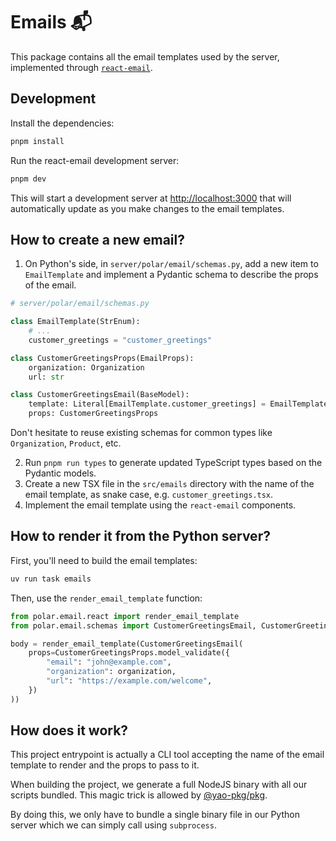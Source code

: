 # Emails 📬

This package contains all the email templates used by the server, implemented through [`react-email`](https://react.email).

## Development

Install the dependencies:

```bash
pnpm install
```

Run the react-email development server:

```bash
pnpm dev
```

This will start a development server at [http://localhost:3000](http://localhost:3000) that will automatically update as you make changes to the email templates.

## How to create a new email?

1. On Python's side, in `server/polar/email/schemas.py`, add a new item to `EmailTemplate` and implement a Pydantic schema to describe the props of the email.

```python
# server/polar/email/schemas.py

class EmailTemplate(StrEnum):
    # ...
    customer_greetings = "customer_greetings"

class CustomerGreetingsProps(EmailProps):
    organization: Organization
    url: str

class CustomerGreetingsEmail(BaseModel):
    template: Literal[EmailTemplate.customer_greetings] = EmailTemplate.customer_greetings
    props: CustomerGreetingsProps
```

Don't hesitate to reuse existing schemas for common types like `Organization`, `Product`, etc.

2. Run `pnpm run types` to generate updated TypeScript types based on the Pydantic models.
3. Create a new TSX file in the `src/emails` directory with the name of the email template, as snake case, e.g. `customer_greetings.tsx`.
4. Implement the email template using the `react-email` components.

## How to render it from the Python server?

First, you'll need to build the email templates:

```bash
uv run task emails
```

Then, use the `render_email_template` function:

```python
from polar.email.react import render_email_template
from polar.email.schemas import CustomerGreetingsEmail, CustomerGreetingsProps

body = render_email_template(CustomerGreetingsEmail(
    props=CustomerGreetingsProps.model_validate({
        "email": "john@example.com",
        "organization": organization,
        "url": "https://example.com/welcome",
    })
))
```

## How does it work?

This project entrypoint is actually a CLI tool accepting the name of the email template to render and the props to pass to it.

When building the project, we generate a full NodeJS binary with all our scripts bundled. This magic trick is allowed by [@yao-pkg/pkg](https://github.com/yao-pkg/pkg).

By doing this, we only have to bundle a single binary file in our Python server which we can simply call using `subprocess`.
